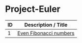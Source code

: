 Project-Euler
=============

|ID|Description / Title|
|--|-------------------|
|1|[Even Fibonacci numbers](https://projecteuler.net/problem=1)
